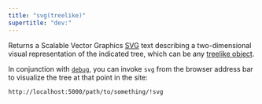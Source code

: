 ```yaml
---
title: "svg(treelike)"
supertitle: "dev:"
---
```


Returns a Scalable Vector Graphics [SVG](https://developer.mozilla.org/en-US/docs/Web/SVG) text describing a two-dimensional visual representation of the indicated tree, which can be any [treelike object](/async-tree/treelike.html).

In conjunction with [`debug`](debug.html), you can invoke `svg` from the browser address bar to visualize the tree at that point in the site:

```
http://localhost:5000/path/to/something/!svg
```
